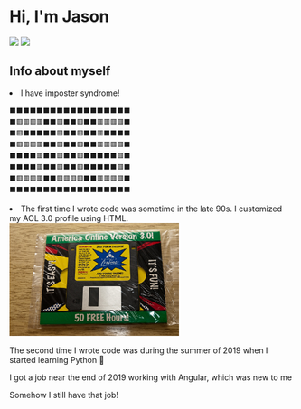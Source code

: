 <h1>Hi, I'm Jason</h1>

![](https://github.com/moodyjw/readme/blob/master/generated/overview.svg) ![](https://github.com/moodyjw/readme/blob/master/generated/languages.svg)

<h2>Info about myself</h2>

<li>I have imposter syndrome!</li>
   
    ⬛⬛⬛⬛⬛⬛⬛⬛⬛⬛⬛⬛⬛⬛⬛⬛⬛⬛
    ⬛🟥🟥🟥🟥⬛⬛🟥⬛⬛🟥⬛⬛🟥🟥🟥🟥⬛
    ⬛🟥⬛⬛⬛⬛⬛🟥⬛⬛🟥⬛⬛🟥⬛⬛⬛⬛
    ⬛🟥🟥🟥🟥⬛⬛🟥⬛⬛🟥⬛⬛🟥🟥🟥🟥⬛
    ⬛⬛⬛⬛🟥⬛⬛🟥⬛⬛🟥⬛⬛⬛⬛⬛🟥⬛
    ⬛⬛⬛⬛🟥⬛⬛🟥⬛⬛🟥⬛⬛⬛⬛⬛🟥⬛
    ⬛🟥🟥🟥🟥⬛⬛🟥🟥🟥🟥⬛⬛🟥🟥🟥🟥⬛
    ⬛⬛⬛⬛⬛⬛⬛⬛⬛⬛⬛⬛⬛⬛⬛⬛⬛⬛
    
<li>The first time I wrote code was sometime in the late 90s. I customized my AOL 3.0 profile using HTML.</li>
<img src="https://github.com/MoodyJW/MoodyJW/blob/main/aol.jpg" width="300">

The second time I wrote code was during the summer of 2019 when I started learning Python :snake:

I got a job near the end of 2019 working with Angular, which was new to me

Somehow I still have that job!

